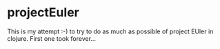 # projectEuler

This is my attempt :-) to try to do as much as possible of project EUler in clojure. First one took forever...
